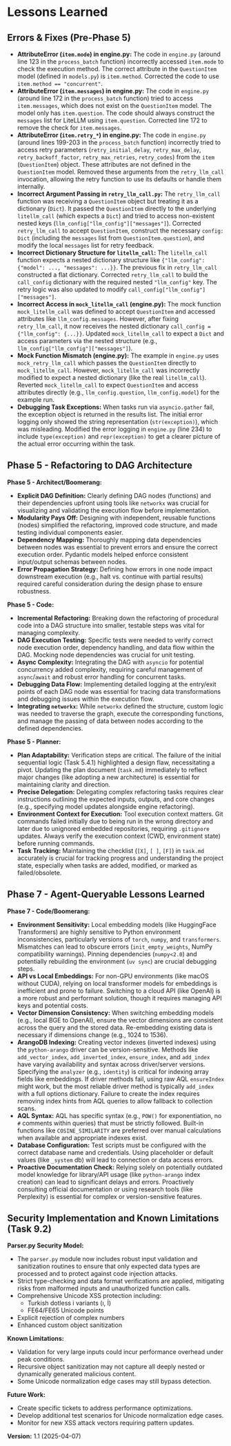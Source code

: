 # Lessons Learned

## Errors & Fixes (Pre-Phase 5)

*   **AttributeError (`item.mode`) in engine.py:** The code in `engine.py` (around line 123 in the `process_batch` function) incorrectly accessed `item.mode` to check the execution method. The correct attribute in the `QuestionItem` model (defined in `models.py`) is `item.method`. Corrected the code to use `item.method == "concurrent"`.
*   **AttributeError (`item.messages`) in engine.py:** The code in `engine.py` (around line 172 in the `process_batch` function) tried to access `item.messages`, which does not exist on the `QuestionItem` model. The model only has `item.question`. The code should always construct the `messages` list for LiteLLM using `item.question`. Corrected line 172 to remove the check for `item.messages`.
*   **AttributeError (`item.retry_*`) in engine.py:** The code in `engine.py` (around lines 199-203 in the `process_batch` function) incorrectly tried to access retry parameters (`retry_initial_delay`, `retry_max_delay`, `retry_backoff_factor`, `retry_max_retries`, `retry_codes`) from the `item` (`QuestionItem`) object. These attributes are not defined in the `QuestionItem` model. Removed these arguments from the `retry_llm_call` invocation, allowing the retry function to use its defaults or handle them internally.
*   **Incorrect Argument Passing in `retry_llm_call.py`:** The `retry_llm_call` function was receiving a `QuestionItem` object but treating it as a dictionary (`Dict`). It passed the `QuestionItem` directly to the underlying `litellm_call` (which expects a `Dict`) and tried to access non-existent nested keys (`llm_config["llm_config"]["messages"]`). Corrected `retry_llm_call` to accept `QuestionItem`, construct the necessary `config: Dict` (including the `messages` list from `QuestionItem.question`), and modify the local `messages` list for retry feedback.
*   **Incorrect Dictionary Structure for `litellm_call`:** The `litellm_call` function expects a nested dictionary structure like `{"llm_config": {"model": ..., "messages": ...}}`. The previous fix in `retry_llm_call` constructed a flat dictionary. Corrected `retry_llm_call` to build the `call_config` dictionary with the required nested `"llm_config"` key. The retry logic was also updated to modify `call_config["llm_config"]["messages"]`.
*   **Incorrect Access in `mock_litellm_call` (engine.py):** The mock function `mock_litellm_call` was defined to accept `QuestionItem` and accessed attributes like `llm_config.messages`. However, after fixing `retry_llm_call`, it now receives the nested dictionary `call_config = {"llm_config": {...}}`. Updated `mock_litellm_call` to expect a `Dict` and access parameters via the nested structure (e.g., `llm_config["llm_config"]["messages"]`).
*   **Mock Function Mismatch (engine.py):** The example in `engine.py` uses `mock_retry_llm_call` which passes the `QuestionItem` directly to `mock_litellm_call`. However, `mock_litellm_call` was incorrectly modified to expect a nested dictionary (like the real `litellm_call`). Reverted `mock_litellm_call` to expect `QuestionItem` and access attributes directly (e.g., `llm_config.question`, `llm_config.model`) for the example run.
*   **Debugging Task Exceptions:** When tasks run via `asyncio.gather` fail, the exception object is returned in the results list. The initial error logging only showed the string representation (`str(exception)`), which was misleading. Modified the error logging in `engine.py` (line 234) to include `type(exception)` and `repr(exception)` to get a clearer picture of the actual error occurring within the task.

## Phase 5 - Refactoring to DAG Architecture

**Phase 5 - Architect/Boomerang:**

*   **Explicit DAG Definition:** Clearly defining DAG nodes (functions) and their dependencies upfront using tools like `networkx` was crucial for visualizing and validating the execution flow before implementation.
*   **Modularity Pays Off:** Designing with independent, reusable functions (nodes) simplified the refactoring, improved code structure, and made testing individual components easier.
*   **Dependency Mapping:** Thoroughly mapping data dependencies between nodes was essential to prevent errors and ensure the correct execution order. Pydantic models helped enforce consistent input/output schemas between nodes.
*   **Error Propagation Strategy:** Defining how errors in one node impact downstream execution (e.g., halt vs. continue with partial results) required careful consideration during the design phase to ensure robustness.

**Phase 5 - Code:**

*   **Incremental Refactoring:** Breaking down the refactoring of procedural code into a DAG structure into smaller, testable steps was vital for managing complexity.
*   **DAG Execution Testing:** Specific tests were needed to verify correct node execution order, dependency handling, and data flow within the DAG. Mocking node dependencies was crucial for unit testing.
*   **Async Complexity:** Integrating the DAG with `asyncio` for potential concurrency added complexity, requiring careful management of `async`/`await` and robust error handling for concurrent tasks.
*   **Debugging Data Flow:** Implementing detailed logging at the entry/exit points of each DAG node was essential for tracing data transformations and debugging issues within the execution flow.
*   **Integrating `networkx`:** While `networkx` defined the structure, custom logic was needed to traverse the graph, execute the corresponding functions, and manage the passing of data between nodes according to the defined dependencies.

**Phase 5 - Planner:**

*   **Plan Adaptability:** Verification steps are critical. The failure of the initial sequential logic (Task 5.4.1) highlighted a design flaw, necessitating a pivot. Updating the plan document (`task.md`) immediately to reflect major changes (like adopting a new architecture) is essential for maintaining clarity and direction.
*   **Precise Delegation:** Delegating complex refactoring tasks requires clear instructions outlining the expected inputs, outputs, and core changes (e.g., specifying model updates alongside engine refactoring).
*   **Environment Context for Execution:** Tool execution context matters. Git commands failed initially due to being run in the wrong directory and later due to unignored embedded repositories, requiring `.gitignore` updates. Always verify the execution context (CWD, environment state) before running commands.
*   **Task Tracking:** Maintaining the checklist (`[X]`, `[ ]`, `[F]`) in `task.md` accurately is crucial for tracking progress and understanding the project state, especially when tasks are added, modified, or marked as failed/obsolete.

## Phase 7 - Agent-Queryable Lessons Learned

**Phase 7 - Code/Boomerang:**

*   **Environment Sensitivity:** Local embedding models (like HuggingFace Transformers) are highly sensitive to Python environment inconsistencies, particularly versions of `torch`, `numpy`, and `transformers`. Mismatches can lead to obscure errors (`init_empty_weights`, NumPy compatibility warnings). Pinning dependencies (`numpy<2.0`) and potentially rebuilding the environment (`uv sync`) are crucial debugging steps.
*   **API vs Local Embeddings:** For non-GPU environments (like macOS without CUDA), relying on local transformer models for embeddings is inefficient and prone to failure. Switching to a cloud API (like OpenAI) is a more robust and performant solution, though it requires managing API keys and potential costs.
*   **Vector Dimension Consistency:** When switching embedding models (e.g., local BGE to OpenAI), ensure the vector dimensions are consistent across the query and the stored data. Re-embedding existing data is necessary if dimensions change (e.g., 1024 to 1536).
*   **ArangoDB Indexing:** Creating vector indexes (inverted indexes) using the `python-arango` driver can be version-sensitive. Methods like `add_vector_index`, `add_inverted_index`, `ensure_index`, and `add_index` have varying availability and syntax across driver/server versions. Specifying the `analyzer` (e.g., `identity`) is critical for indexing array fields like embeddings. If driver methods fail, using raw AQL `ensureIndex` might work, but the most reliable driver method is typically `add_index` with a full options dictionary. Failure to create the index requires removing index hints from AQL queries to allow fallback to collection scans.
*   **AQL Syntax:** AQL has specific syntax (e.g., `POW()` for exponentiation, no `#` comments within queries) that must be strictly followed. Built-in functions like `COSINE_SIMILARITY` are preferred over manual calculations when available and appropriate indexes exist.
*   **Database Configuration:** Test scripts must be configured with the correct database name and credentials. Using placeholder or default values (like `_system` db) will lead to connection or data access errors.
*   **Proactive Documentation Check:** Relying solely on potentially outdated model knowledge for library/API usage (like `python-arango` index creation) can lead to significant delays and errors. Proactively consulting official documentation or using research tools (like Perplexity) is essential for complex or version-sensitive features.

## Security Implementation and Known Limitations (Task 9.2)

**Parser.py Security Model:**
- The `parser.py` module now includes robust input validation and sanitization routines to ensure that only expected data types are processed and to protect against code injection attacks.
- Strict type-checking and data format verifications are applied, mitigating risks from malformed inputs and unauthorized function calls.
- Comprehensive Unicode XSS protection including:
  - Turkish dotless i variants (ı, İ)
  - FE64/FE65 Unicode points
- Explicit rejection of complex numbers
- Enhanced custom object sanitization

**Known Limitations:**
- Validation for very large inputs could incur performance overhead under peak conditions.
- Recursive object sanitization may not capture all deeply nested or dynamically generated malicious content.
- Some Unicode normalization edge cases may still bypass detection.

**Future Work:**
- Create specific tickets to address performance optimizations.
- Develop additional test scenarios for Unicode normalization edge cases.
- Monitor for new XSS attack vectors requiring pattern updates.

**Version:** 1.1 (2025-04-07)